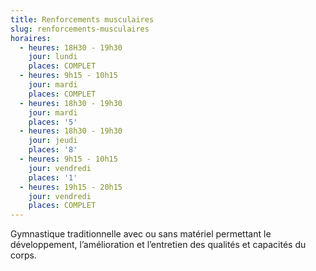 ```yaml
---
title: Renforcements musculaires
slug: renforcements-musculaires
horaires:
  - heures: 18H30 - 19h30
    jour: lundi
    places: COMPLET
  - heures: 9h15 - 10h15
    jour: mardi
    places: COMPLET
  - heures: 18h30 - 19h30
    jour: mardi
    places: '5'
  - heures: 18h30 - 19h30
    jour: jeudi
    places: '8'
  - heures: 9h15 - 10h15
    jour: vendredi
    places: '1'
  - heures: 19h15 - 20h15
    jour: vendredi
    places: COMPLET
---
```


Gymnastique traditionnelle avec ou sans matériel permettant le développement, l’amélioration et l’entretien des qualités
et capacités du corps.
